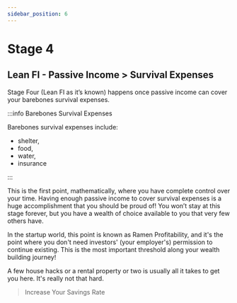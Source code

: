 ```yaml
---
sidebar_position: 6
---
```


# Stage 4

## Lean FI - Passive Income > Survival Expenses 

Stage Four (Lean FI as it’s known) happens once passive income can cover your barebones survival expenses. 

:::info Barebones Survival Expenses

Barebones survival expenses include:
- shelter, 
- food, 
- water, 
- insurance

::: 

This is the first point, mathematically, where you have complete control over your time. Having enough passive income to cover survival expenses is a huge accomplishment that you should be proud of! You won’t stay at this stage forever, but you have a wealth of choice available to you that very few others have. 

In the startup world, this point is known as Ramen Profitability, and it's the point where you don't need investors' (your employer's) permission to continue existing. This is the most important threshold along your wealth building journey!

A few house hacks or a rental property or two is usually all it takes to get you here. It's really not that hard.

>Increase Your Savings Rate